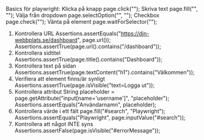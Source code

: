 Basics för playwright:
Klicka på knapp
page.click("");
Skriva text
page.fill("", "");
Välja från dropdown
page.selectOption("", "");
Checkbox
page.check("");
Vänta på element
page.waitForSelector("");
 
1. Kontrollera URL
Assertions.assertEquals("https://din-webbplats.se/dashboard", page.url());
Assertions.assertTrue(page.url().contains("/dashboard"));
2. Kontrollera sidtitel
Assertions.assertTrue(page.title().contains("Dashboard"));
3. Kontrollera text på sidan
Assertions.assertTrue(page.textContent("h1").contains("Välkommen"));
4. Verifiera att element finns/är synligt
Assertions.assertTrue(page.isVisible("text=Logga ut"));
5. Kontrollera attribut
String placeholder = page.getAttribute("input[name='username']", "placeholder");
Assertions.assertEquals("Användarnamn", placeholder);
6. Kontrollera värde i ett fält
page.fill("#search", "Playwright");
Assertions.assertEquals("Playwright", page.inputValue("#search"));
7. Kontrollera att något INTE syns
Assertions.assertFalse(page.isVisible("#errorMessage"));
 
